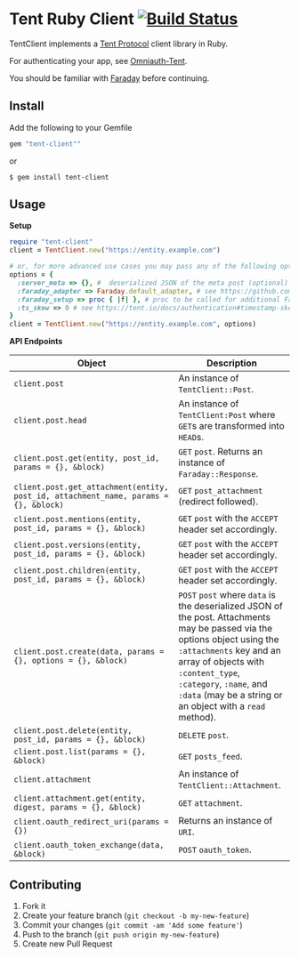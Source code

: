 # Tent Ruby Client [![Build Status](https://travis-ci.org/tent/tent-client-ruby.png?branch=master)](https://travis-ci.org/tent/tent-client-ruby)

TentClient implements a [Tent Protocol](https://tent.io) client library in Ruby.

For authenticating your app, see [Omniauth-Tent](https://github.com/tent/omniauth-tent).

You should be familiar with [Faraday](https://github.com/lostisland/faraday) before continuing.

## Install

Add the following to your Gemfile

```ruby
gem "tent-client""
```

or

```
$ gem install tent-client
```

## Usage

**Setup**

```ruby
require "tent-client"
client = TentClient.new("https://entity.example.com")

# or, for more advanced use cases you may pass any of the following options:
options = {
  :server_meta => {}, #  deserialized JSON of the meta post (optional)
  :faraday_adapter => Faraday.default_adapter, # see https://github.com/lostisland/faraday for details (optional)
  :faraday_setup => proc { |f| }, # proc to be called for additional Faraday setup (optional)
  :ts_skew => 0 # see https://tent.io/docs/authentication#timestamp-skew for details (optional)
}
client = TentClient.new("https://entity.example.com", options)
```

**API Endpoints**

Object | Description
------ | -----------
`client.post` | An instance of `TentClient::Post`.
`client.post.head` | An instance of `TentClient:Post` where `GET`s are transformed into `HEAD`s.
`client.post.get(entity, post_id, params = {}, &block)` | `GET` `post`. Returns an instance of `Faraday::Response`.
`client.post.get_attachment(entity, post_id, attachment_name, params = {}, &block)` | `GET` `post_attachment` (redirect followed).
`client.post.mentions(entity, post_id, params = {}, &block)` | `GET` `post` with the `ACCEPT` header set accordingly.
`client.post.versions(entity, post_id, params = {}, &block)` | `GET` `post` with the `ACCEPT` header set accordingly.
`client.post.children(entity, post_id, params = {}, &block)` | `GET` `post` with the `ACCEPT` header set accordingly.
`client.post.create(data, params = {}, options = {}, &block)` | `POST` `post` where `data` is the deserialized JSON of the post. Attachments may be passed via the options object using the `:attachments` key and an array of objects with `:content_type`, `:category`, `:name`, and `:data` (may be a string or an object with a `read` method).
`client.post.delete(entity, post_id, params = {}, &block)` | `DELETE` `post`.
`client.post.list(params = {}, &block)` | `GET` `posts_feed`.
`client.attachment` | An instance of `TentClient::Attachment`.
`client.attachment.get(entity, digest, params = {}, &block)` | `GET` `attachment`.
`client.oauth_redirect_uri(params = {})` | Returns an instance of `URI`.
`client.oauth_token_exchange(data, &block)` | `POST` `oauth_token`.

## Contributing

1. Fork it
2. Create your feature branch (`git checkout -b my-new-feature`)
3. Commit your changes (`git commit -am 'Add some feature'`)
4. Push to the branch (`git push origin my-new-feature`)
5. Create new Pull Request
